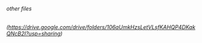 ###### other files
###### (https://drive.google.com/drive/folders/106aUmkHzsLetVLsfKAHQP4DKakQNcB2I?usp=sharing)
